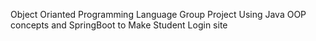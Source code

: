 Object Orianted Programming Language Group Project 
Using Java OOP concepts and SpringBoot to Make Student Login site 
